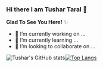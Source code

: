 ### Hi there I am Tushar Taral 👋

**Glad To See You Here!** ✨



- 🔭 I’m currently working on ...
- 🌱 I’m currently learning ...
- 👯 I’m looking to collaborate on ...



![Tushar's GitHub stats](https://github-readme-stats.vercel.app/api?username=TusharTaral&show_icons=true&theme=radical)[![Top Langs](https://github-readme-stats.vercel.app/api/top-langs/?username=TusharTaral&show_icons=true&theme=radical)](https://github.com/TusharTaral/github-readme-stats)
